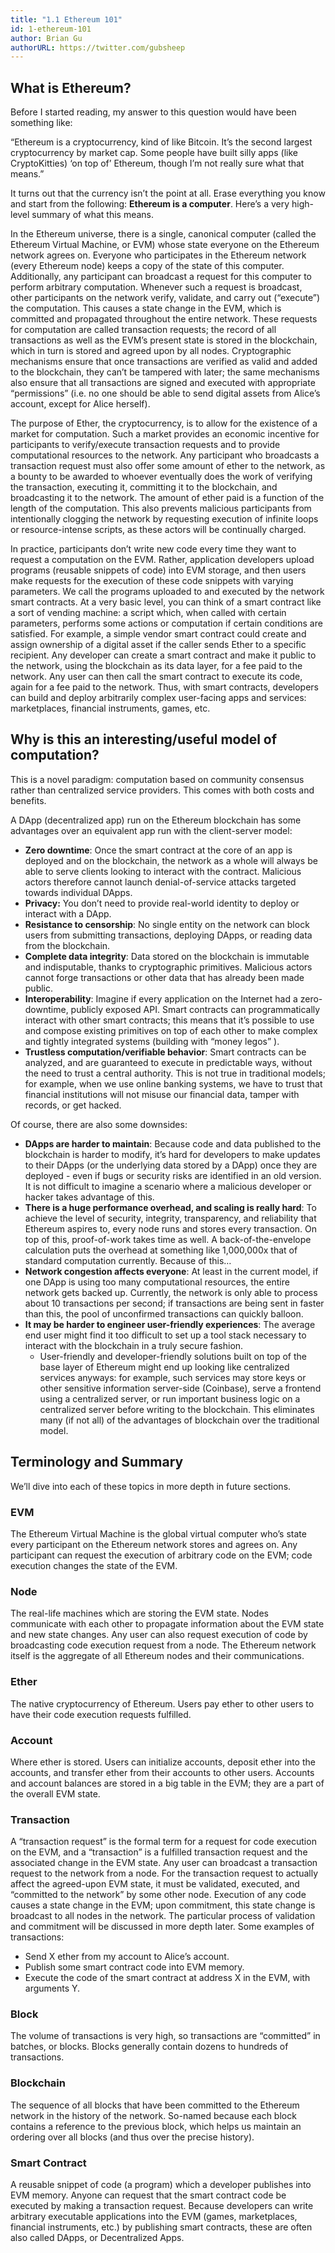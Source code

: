 ```yaml
---
title: "1.1 Ethereum 101"
id: 1-ethereum-101
author: Brian Gu
authorURL: https://twitter.com/gubsheep
---
```


## What is Ethereum?

Before I started reading, my answer to this question would have been something like:

“Ethereum is a cryptocurrency, kind of like Bitcoin. It’s the second largest cryptocurrency by market cap. Some people have built silly apps (like CryptoKitties) ‘on top of’ Ethereum, though I’m not really sure what that means.”

It turns out that the currency isn’t the point at all. Erase everything you know and start from the following: **Ethereum is a computer**. Here’s a very high-level summary of what this means.

In the Ethereum universe, there is a single, canonical computer (called the Ethereum Virtual Machine, or EVM) whose state everyone on the Ethereum network agrees on. Everyone who participates in the Ethereum network (every Ethereum node) keeps a copy of the state of this computer. Additionally, any participant can broadcast a request for this computer to perform arbitrary computation. Whenever such a request is broadcast, other participants on the network verify, validate, and carry out (“execute”) the computation. This causes a state change in the EVM, which is committed and propagated throughout the entire network. These requests for computation are called transaction requests; the record of all transactions as well as the EVM’s present state is stored in the blockchain, which in turn is stored and agreed upon by all nodes. Cryptographic mechanisms ensure that once transactions are verified as valid and added to the blockchain, they can’t be tampered with later; the same mechanisms also ensure that all transactions are signed and executed with appropriate “permissions” (i.e. no one should be able to send digital assets from Alice’s account, except for Alice herself).

The purpose of Ether, the cryptocurrency, is to allow for the existence of a market for computation. Such a market provides an economic incentive for participants to verify/execute transaction requests and to provide computational resources to the network. Any participant who broadcasts a transaction request must also offer some amount of ether to the network, as a bounty to be awarded to whoever eventually does the work of verifying the transaction, executing it, committing it to the blockchain, and broadcasting it to the network. The amount of ether paid is a function of the length of the computation. This also prevents malicious participants from intentionally clogging the network by requesting execution of infinite loops or resource-intense scripts, as these actors will be continually charged.

In practice, participants don’t write new code every time they want to request a computation on the EVM. Rather, application developers upload programs (reusable snippets of code) into EVM storage, and then users make requests for the execution of these code snippets with varying parameters. We call the programs uploaded to and executed by the network smart contracts. At a very basic level, you can think of a smart contract like a sort of vending machine: a script which, when called with certain parameters, performs some actions or computation if certain conditions are satisfied. For example, a simple vendor smart contract could create and assign ownership of a digital asset if the caller sends Ether to a specific recipient. Any developer can create a smart contract and make it public to the network, using the blockchain as its data layer, for a fee paid to the network. Any user can then call the smart contract to execute its code, again for a fee paid to the network. Thus, with smart contracts, developers can build and deploy arbitrarily complex user-facing apps and services: marketplaces, financial instruments, games, etc.

## Why is this an interesting/useful model of computation?

This is a novel paradigm: computation based on community consensus rather than centralized service providers. This comes with both costs and benefits.

A DApp (decentralized app) run on the Ethereum blockchain has some advantages over an equivalent app run with the client-server model:

- **Zero downtime**: Once the smart contract at the core of an app is deployed and on the blockchain, the network as a whole will always be able to serve clients looking to interact with the contract. Malicious actors therefore cannot launch denial-of-service attacks targeted towards individual DApps.
- **Privacy:** You don’t need to provide real-world identity to deploy or interact with a DApp.
- **Resistance to censorship**: No single entity on the network can block users from submitting transactions, deploying DApps, or reading data from the blockchain.
- **Complete data integrity**: Data stored on the blockchain is immutable and indisputable, thanks to cryptographic primitives. Malicious actors cannot forge transactions or other data that has already been made public.
- **Interoperability**: Imagine if every application on the Internet had a zero-downtime, publicly exposed API. Smart contracts can programmatically interact with other smart contracts; this means that it’s possible to use and compose existing primitives on top of each other to make complex and tightly integrated systems (building with “money legos” ).
- **Trustless computation/verifiable behavior**: Smart contracts can be analyzed, and are guaranteed to execute in predictable ways, without the need to trust a central authority. This is not true in traditional models; for example, when we use online banking systems, we have to trust that financial institutions will not misuse our financial data, tamper with records, or get hacked.

Of course, there are also some downsides:

- **DApps are harder to maintain**: Because code and data published to the blockchain is harder to modify, it’s hard for developers to make updates to their DApps (or the underlying data stored by a DApp) once they are deployed - even if bugs or security risks are identified in an old version. It is not difficult to imagine a scenario where a malicious developer or hacker takes advantage of this.
- **There is a huge performance overhead, and scaling is really hard**: To achieve the level of security, integrity, transparency, and reliability that Ethereum aspires to, every node runs and stores every transaction. On top of this, proof-of-work takes time as well. A back-of-the-envelope calculation puts the overhead at something like 1,000,000x that of standard computation currently. Because of this…
- **Network congestion affects everyone**: At least in the current model, if one DApp is using too many computational resources, the entire network gets backed up. Currently, the network is only able to process about 10 transactions per second; if transactions are being sent in faster than this, the pool of unconfirmed transactions can quickly balloon.
- **It may be harder to engineer user-friendly experiences**: The average end user might find it too difficult to set up a tool stack necessary to interact with the blockchain in a truly secure fashion.
  - User-friendly and developer-friendly solutions built on top of the base layer of Ethereum might end up looking like centralized services anyways: for example, such services may store keys or other sensitive information server-side (Coinbase), serve a frontend using a centralized server, or run important business logic on a centralized server before writing to the blockchain. This eliminates many (if not all) of the advantages of blockchain over the traditional model.

## Terminology and Summary

We’ll dive into each of these topics in more depth in future sections.

### EVM

The Ethereum Virtual Machine is the global virtual computer who’s state every participant on the Ethereum network stores and agrees on. Any participant can request the execution of arbitrary code on the EVM; code execution changes the state of the EVM.

### Node

The real-life machines which are storing the EVM state. Nodes communicate with each other to propagate information about the EVM state and new state changes. Any user can also request execution of code by broadcasting code execution request from a node. The Ethereum network itself is the aggregate of all Ethereum nodes and their communications.

### Ether

The native cryptocurrency of Ethereum. Users pay ether to other users to have their code execution requests fulfilled.

### Account

Where ether is stored. Users can initialize accounts, deposit ether into the accounts, and transfer ether from their accounts to other users. Accounts and account balances are stored in a big table in the EVM; they are a part of the overall EVM state.

### Transaction

A “transaction request” is the formal term for a request for code execution on the EVM, and a “transaction” is a fulfilled transaction request and the associated change in the EVM state. Any user can broadcast a transaction request to the network from a node. For the transaction request to actually affect the agreed-upon EVM state, it must be validated, executed, and “committed to the network” by some other node. Execution of any code causes a state change in the EVM; upon commitment, this state change is broadcast to all nodes in the network. The particular process of validation and commitment will be discussed in more depth later. Some examples of transactions:

- Send X ether from my account to Alice’s account.
- Publish some smart contract code into EVM memory.
- Execute the code of the smart contract at address X in the EVM, with arguments Y.

### Block

The volume of transactions is very high, so transactions are “committed” in batches, or blocks. Blocks generally contain dozens to hundreds of transactions.

### Blockchain

The sequence of all blocks that have been committed to the Ethereum network in the history of the network. So-named because each block contains a reference to the previous block, which helps us maintain an ordering over all blocks (and thus over the precise history).

### Smart Contract

A reusable snippet of code (a program) which a developer publishes into EVM memory. Anyone can request that the smart contract code be executed by making a transaction request. Because developers can write arbitrary executable applications into the EVM (games, marketplaces, financial instruments, etc.) by publishing smart contracts, these are often also called DApps, or Decentralized Apps.

